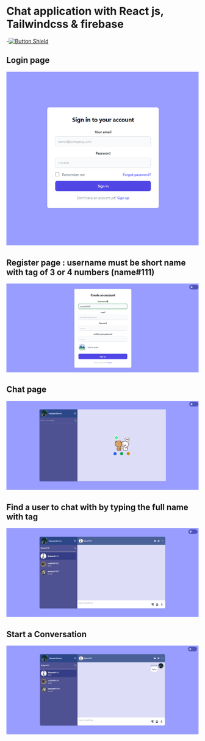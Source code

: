# Chat application with React js, Tailwindcss & firebase #

[Button Shield]: https://img.shields.io/badge/app-37a779?style=for-the-badge

-[![Button Shield]](https://chat-app-r6ji.onrender.com/)
## Login page
![Alt text](/img/image.png "Optional title")
## Register page : username must be short name with tag of 3 or 4 numbers (name#111) 
![Alt text](/img/image1.png "Optional title")
## Chat page
![Alt text](/img/image4.png "Optional title")
## Find a user to chat with by typing the full name with tag
![Alt text](/img/image5.png "Optional title")
## Start a Conversation
![Alt text](/img/image6.png "Optional title")


